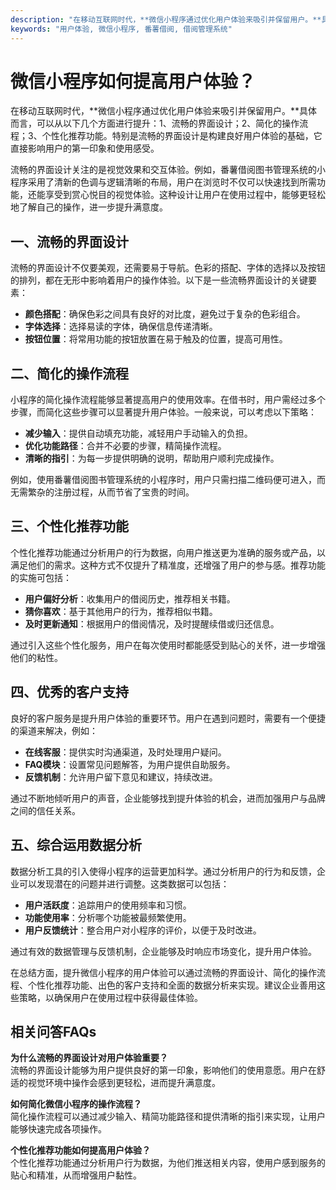 ```yaml
---
description: "在移动互联网时代，**微信小程序通过优化用户体验来吸引并保留用户。**具体而言，可以从以下几个方面进行提升：1、流畅的界面设计；2、简化的操作流程；3、个性化推荐功能。特别是流畅的界面设计是构建良好用户体验的基础，它直接影响用户的第一印象和使用感受。"
keywords: "用户体验, 微信小程序, 番薯借阅, 借阅管理系统"
---
```

# 微信小程序如何提高用户体验？

在移动互联网时代，**微信小程序通过优化用户体验来吸引并保留用户。**具体而言，可以从以下几个方面进行提升：1、流畅的界面设计；2、简化的操作流程；3、个性化推荐功能。特别是流畅的界面设计是构建良好用户体验的基础，它直接影响用户的第一印象和使用感受。

流畅的界面设计关注的是视觉效果和交互体验。例如，番薯借阅图书管理系统的小程序采用了清新的色调与逻辑清晰的布局，用户在浏览时不仅可以快速找到所需功能，还能享受到赏心悦目的视觉体验。这种设计让用户在使用过程中，能够更轻松地了解自己的操作，进一步提升满意度。

## **一、流畅的界面设计**

流畅的界面设计不仅要美观，还需要易于导航。色彩的搭配、字体的选择以及按钮的排列，都在无形中影响着用户的操作体验。以下是一些流畅界面设计的关键要素：

- **颜色搭配**：确保色彩之间具有良好的对比度，避免过于复杂的色彩组合。
- **字体选择**：选择易读的字体，确保信息传递清晰。
- **按钮位置**：将常用功能的按钮放置在易于触及的位置，提高可用性。

## **二、简化的操作流程**

小程序的简化操作流程能够显著提高用户的使用效率。在借书时，用户需经过多个步骤，而简化这些步骤可以显著提升用户体验。一般来说，可以考虑以下策略：

- **减少输入**：提供自动填充功能，减轻用户手动输入的负担。
- **优化功能路径**：合并不必要的步骤，精简操作流程。
- **清晰的指引**：为每一步提供明确的说明，帮助用户顺利完成操作。

例如，使用番薯借阅图书管理系统的小程序时，用户只需扫描二维码便可进入，而无需繁杂的注册过程，从而节省了宝贵的时间。

## **三、个性化推荐功能**

个性化推荐功能通过分析用户的行为数据，向用户推送更为准确的服务或产品，以满足他们的需求。这种方式不仅提升了精准度，还增强了用户的参与感。推荐功能的实施可包括：

- **用户偏好分析**：收集用户的借阅历史，推荐相关书籍。
- **猜你喜欢**：基于其他用户的行为，推荐相似书籍。
- **及时更新通知**：根据用户的借阅情况，及时提醒续借或归还信息。

通过引入这些个性化服务，用户在每次使用时都能感受到贴心的关怀，进一步增强他们的粘性。

## **四、优秀的客户支持**

良好的客户服务是提升用户体验的重要环节。用户在遇到问题时，需要有一个便捷的渠道来解决，例如：

- **在线客服**：提供实时沟通渠道，及时处理用户疑问。
- **FAQ模块**：设置常见问题解答，为用户提供自助服务。
- **反馈机制**：允许用户留下意见和建议，持续改进。

通过不断地倾听用户的声音，企业能够找到提升体验的机会，进而加强用户与品牌之间的信任关系。

## **五、综合运用数据分析**

数据分析工具的引入使得小程序的运营更加科学。通过分析用户的行为和反馈，企业可以发现潜在的问题并进行调整。这类数据可以包括：

- **用户活跃度**：追踪用户的使用频率和习惯。
- **功能使用率**：分析哪个功能被最频繁使用。
- **用户反馈统计**：整合用户对小程序的评价，以便于及时改进。

通过有效的数据管理与反馈机制，企业能够及时响应市场变化，提升用户体验。

在总结方面，提升微信小程序的用户体验可以通过流畅的界面设计、简化的操作流程、个性化推荐功能、出色的客户支持和全面的数据分析来实现。建议企业善用这些策略，以确保用户在使用过程中获得最佳体验。

## 相关问答FAQs

**为什么流畅的界面设计对用户体验重要？**  
流畅的界面设计能够为用户提供良好的第一印象，影响他们的使用意愿。用户在舒适的视觉环境中操作会感到更轻松，进而提升满意度。

**如何简化微信小程序的操作流程？**  
简化操作流程可以通过减少输入、精简功能路径和提供清晰的指引来实现，让用户能够快速完成各项操作。

**个性化推荐功能如何提高用户体验？**  
个性化推荐功能通过分析用户行为数据，为他们推送相关内容，使用户感到服务的贴心和精准，从而增强用户黏性。
